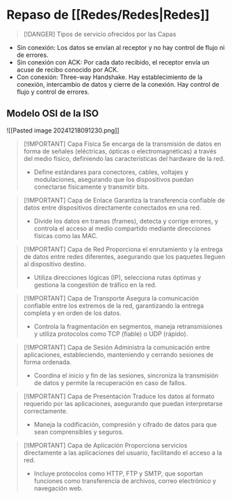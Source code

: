 # Repaso de [[Redes/Redes|Redes]]

> [!DANGER] Tipos de servicio ofrecidos por las Capas
- Sin conexión: Los datos se envían al receptor y no hay control de flujo ni de errores.
- Sin conexión con ACK: Por cada dato recibido, el receptor envía un acuse de recibo conocido por ACK.
- Con conexión: Three-way Handshake. Hay establecimiento de la conexión, intercambio de datos y cierre de la conexión. Hay control de flujo y control de errores.


## Modelo OSI de la ISO

![[Pasted image 20241218091230.png]]


> [!IMPORTANT] Capa Física
> Se encarga de la transmisión de datos en forma de señales (eléctricas, ópticas o electromagnéticas) a través del medio físico, definiendo las características del hardware de la red.
> - Define estándares para conectores, cables, voltajes y modulaciones, asegurando que los dispositivos puedan conectarse físicamente y transmitir bits.


> [!IMPORTANT] Capa de Enlace
> Garantiza la transferencia confiable de datos entre dispositivos directamente conectados en una red.
> - Divide los datos en tramas (frames), detecta y corrige errores, y controla el acceso al medio compartido mediante direcciones físicas como las MAC.


> [!IMPORTANT] Capa de Red
> Proporciona el enrutamiento y la entrega de datos entre redes diferentes, asegurando que los paquetes lleguen al dispositivo destino.
> - Utiliza direcciones lógicas (IP), selecciona rutas óptimas y gestiona la congestión de tráfico en la red.


> [!IMPORTANT] Capa de Transporte
> Asegura la comunicación confiable entre los extremos de la red, garantizando la entrega completa y en orden de los datos.
> - Controla la fragmentación en segmentos, maneja retransmisiones y utiliza protocolos como TCP (fiable) o UDP (rápido).


> [!IMPORTANT] Capa de Sesión
> Administra la comunicación entre aplicaciones, estableciendo, manteniendo y cerrando sesiones de forma ordenada.
> - Coordina el inicio y fin de las sesiones, sincroniza la transmisión de datos y permite la recuperación en caso de fallos.


> [!IMPORTANT] Capa de Presentación
> Traduce los datos al formato requerido por las aplicaciones, asegurando que puedan interpretarse correctamente.
> - Maneja la codificación, compresión y cifrado de datos para que sean comprensibles y seguros.


> [!IMPORTANT] Capa de Aplicación
> Proporciona servicios directamente a las aplicaciones del usuario, facilitando el acceso a la red.
> - Incluye protocolos como HTTP, FTP y SMTP, que soportan funciones como transferencia de archivos, correo electrónico y navegación web.
